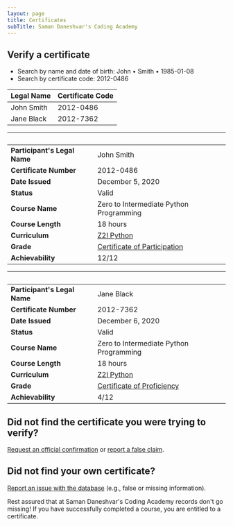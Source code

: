 ```yaml
---
layout: page
title: Certificates
subTitle: Saman Daneshvar's Coding Academy
---
```

## Verify a certificate

- Search by name and date of birth: John • Smith • 1985-01-08
- Search by certificate code: 2012-0486

| Legal Name | Certificate Code |
| :- | :- |
| John Smith | 2012-0486 |
| Jane Black | 2012-7362 |

&nbsp; | &nbsp;
:- | :-
**Participant's Legal Name** | John Smith
**Certificate Number** | 2012-0486
**Date Issued** | December 5, 2020
**Status** | Valid
**Course Name** | Zero to Intermediate Python Programming
**Course Length** | 18 hours
**Curriculum** | [Z2I Python]()
**Grade** | [Certificate of Participation]()
**Achievability** | 12/12

&nbsp; | &nbsp;
:- | :-
**Participant's Legal Name** | Jane Black
**Certificate Number** | 2012-7362
**Date Issued** | December 6, 2020
**Status** | Valid
**Course Name** | Zero to Intermediate Python Programming
**Course Length** | 18 hours
**Curriculum** | [Z2I Python]()
**Grade** | [Certificate of Proficiency]()
**Achievability** | 4/12

## Did not find the certificate you were trying to verify?
[Request an official confirmation]() or [report a false claim]().

## Did not find your own certificate?
[Report an issue with the database]() (e.g., false or missing information).

Rest assured that at Saman Daneshvar's Coding Academy records don't go missing! If you have successfully completed a course, you are entitled to a certificate.





<!-- Insert these scripts at the bottom of the HTML, but before you use any Firebase services -->

<!-- Firebase App (the core Firebase SDK) is always required and must be listed first -->
<script src="https://www.gstatic.com/firebasejs/8.1.2/firebase-app.js"></script>

<!-- If you enabled Analytics in your project, add the Firebase SDK for Analytics -->
<script src="https://www.gstatic.com/firebasejs/8.1.2/firebase-analytics.js"></script>

<!-- Add Firebase products that you want to use -->
<script src="https://www.gstatic.com/firebasejs/8.1.2/firebase-auth.js"></script>
<script src="https://www.gstatic.com/firebasejs/8.1.2/firebase-firestore.js"></script>





<!-- Previously loaded Firebase SDKs -->

<script>
  // TODO: Replace the following with your app's Firebase project configuration
  // For Firebase JavaScript SDK v7.20.0 and later, `measurementId` is an optional field
  var firebaseConfig = {
    // ...
  };

  // Initialize Firebase
  firebase.initializeApp(firebaseConfig);
</script>

